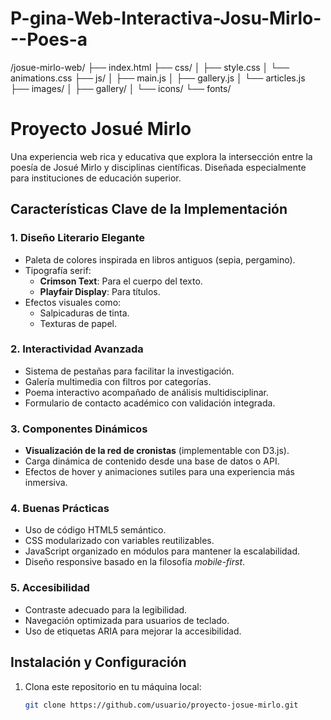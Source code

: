# P-gina-Web-Interactiva-Josu-Mirlo---Poes-a

/josue-mirlo-web/
├── index.html
├── css/
│   ├── style.css
│   └── animations.css
├── js/
│   ├── main.js
│   ├── gallery.js
│   └── articles.js
├── images/
│   ├── gallery/
│   └── icons/
└── fonts/


# Proyecto Josué Mirlo

Una experiencia web rica y educativa que explora la intersección entre la poesía de Josué Mirlo y disciplinas científicas. Diseñada especialmente para instituciones de educación superior.

## Características Clave de la Implementación

### 1. Diseño Literario Elegante
- Paleta de colores inspirada en libros antiguos (sepia, pergamino).
- Tipografía serif:
  - **Crimson Text**: Para el cuerpo del texto.
  - **Playfair Display**: Para títulos.
- Efectos visuales como:
  - Salpicaduras de tinta.
  - Texturas de papel.

### 2. Interactividad Avanzada
- Sistema de pestañas para facilitar la investigación.
- Galería multimedia con filtros por categorías.
- Poema interactivo acompañado de análisis multidisciplinar.
- Formulario de contacto académico con validación integrada.

### 3. Componentes Dinámicos
- **Visualización de la red de cronistas** (implementable con D3.js).
- Carga dinámica de contenido desde una base de datos o API.
- Efectos de hover y animaciones sutiles para una experiencia más inmersiva.

### 4. Buenas Prácticas
- Uso de código HTML5 semántico.
- CSS modularizado con variables reutilizables.
- JavaScript organizado en módulos para mantener la escalabilidad.
- Diseño responsive basado en la filosofía *mobile-first*.

### 5. Accesibilidad
- Contraste adecuado para la legibilidad.
- Navegación optimizada para usuarios de teclado.
- Uso de etiquetas ARIA para mejorar la accesibilidad.

## Instalación y Configuración
1. Clona este repositorio en tu máquina local:
   ```bash
   git clone https://github.com/usuario/proyecto-josue-mirlo.git
